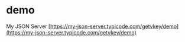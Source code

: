 # demo
My JSON Server
[https://my-json-server.typicode.com/getvkey/demo](https://my-json-server.typicode.com/getvkey/demo)
